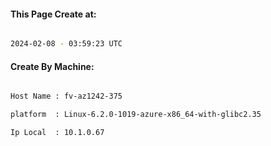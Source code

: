
   
#### This Page Create at:

```bash

2024-02-08 - 03:59:23 UTC

```

#### Create By Machine:

```bash

Host Name : fv-az1242-375

platform  : Linux-6.2.0-1019-azure-x86_64-with-glibc2.35

Ip Local  : 10.1.0.67

```

